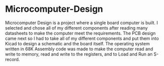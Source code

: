 # Microcomputer-Design
Microcomputer Design is a project where a single board computer is built. 
I selected and chose all of my different components after reading many datasheets to make the computer meet the requirements.
The PCB design came next so I had to take all of my different components and put them into Kicad to design a schematic and the board itself.
The operating system written in 68K Assembly code was made to make the computer read and write to memory, read and write to the registers, and to Load and Run an S-record.
